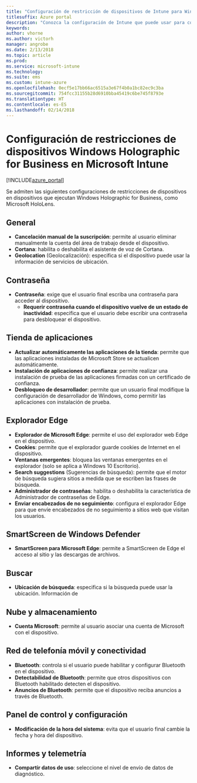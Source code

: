```yaml
---
title: "Configuración de restricción de dispositivos de Intune para Windows Holographic for Business"
titlesuffix: Azure portal
description: "Conozca la configuración de Intune que puede usar para controlar los valores de configuración y la funcionalidad de los dispositivos Windows Holographic for Business."
keywords: 
author: vhorne
ms.author: victorh
manager: angrobe
ms.date: 2/13/2018
ms.topic: article
ms.prod: 
ms.service: microsoft-intune
ms.technology: 
ms.suite: ems
ms.custom: intune-azure
ms.openlocfilehash: 0ecf5e17bb66ac6515a3e67f4b0a1bc82ec9c3ba
ms.sourcegitcommit: 754fcc31155b28d6910bba45419c6be745f8793e
ms.translationtype: HT
ms.contentlocale: es-ES
ms.lasthandoff: 02/14/2018
---
```

# <a name="windows-holographic-for-business-device-restriction-settings-in-microsoft-intune"></a>Configuración de restricciones de dispositivos Windows Holographic for Business en Microsoft Intune

[!INCLUDE[azure_portal](./includes/azure_portal.md)]

Se admiten las siguientes configuraciones de restricciones de dispositivos en dispositivos que ejecutan Windows Holographic for Business, como Microsoft HoloLens.

## <a name="general"></a>General

- **Cancelación manual de la suscripción**: permite al usuario eliminar manualmente la cuenta del área de trabajo desde el dispositivo.
- **Cortana**: habilita o deshabilita el asistente de voz de Cortana.
- **Geolocation** (Geolocalización): especifica si el dispositivo puede usar la información de servicios de ubicación.



## <a name="password"></a>Contraseña
-   **Contraseña**: exige que el usuario final escriba una contraseña para acceder al dispositivo.
    -   **Requerir contraseña cuando el dispositivo vuelve de un estado de inactividad**: especifica que el usuario debe escribir una contraseña para desbloquear el dispositivo.



## <a name="app-store"></a>Tienda de aplicaciones

-   **Actualizar automáticamente las aplicaciones de la tienda**: permite que las aplicaciones instaladas de Microsoft Store se actualicen automáticamente.
-   **Instalación de aplicaciones de confianza**: permite realizar una instalación de prueba de las aplicaciones firmadas con un certificado de confianza.
-   **Desbloqueo de desarrollador**: permite que un usuario final modifique la configuración de desarrollador de Windows, como permitir las aplicaciones con instalación de prueba.

## <a name="edge-browser"></a>Explorador Edge

-   **Explorador de Microsoft Edge**: permite el uso del explorador web Edge en el dispositivo.
-   **Cookies**: permite que el explorador guarde cookies de Internet en el dispositivo.
-   **Ventanas emergentes**: bloquea las ventanas emergentes en el explorador (solo se aplica a Windows 10 Escritorio).
-   **Search suggestions** (Sugerencias de búsqueda): permite que el motor de búsqueda sugiera sitios a medida que se escriben las frases de búsqueda.
-   **Administrador de contraseñas**: habilita o deshabilita la característica de Administrador de contraseñas de Edge.
- **Enviar encabezados de no seguimiento**: configura el explorador Edge para que envíe encabezados de no seguimiento a sitios web que visitan los usuarios.

## <a name="windows-defender-smart-screen"></a>SmartScreen de Windows Defender

- **SmartScreen para Microsoft Edge**: permite a SmartScreen de Edge el acceso al sitio y las descargas de archivos.

## <a name="search"></a>Buscar
- **Ubicación de búsqueda**: especifica si la búsqueda puede usar la ubicación. Información de


## <a name="cloud-and-storage"></a>Nube y almacenamiento
-   **Cuenta Microsoft**: permite al usuario asociar una cuenta de Microsoft con el dispositivo.

## <a name="cellular-and-connectivity"></a>Red de telefonía móvil y conectividad

-   **Bluetooth**: controla si el usuario puede habilitar y configurar Bluetooth en el dispositivo.
-   **Detectabilidad de Bluetooth**: permite que otros dispositivos con Bluetooth habilitado detecten el dispositivo.
-   **Anuncios de Bluetooth**: permite que el dispositivo reciba anuncios a través de Bluetooth.

## <a name="control-panel-and-settings"></a>Panel de control y configuración

- **Modificación de la hora del sistema**: evita que el usuario final cambie la fecha y hora del dispositivo.

## <a name="reporting-and-telemetry"></a>Informes y telemetría

- **Compartir datos de uso**: seleccione el nivel de envío de datos de diagnóstico.